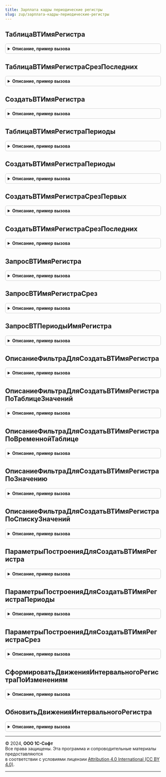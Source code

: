 ```yaml
---
title: Зарплата кадры периодические регистры
slug: zup/зарплата-кадры-периодические-регистры
---
```



## ТаблицаВТИмяРегистра
<details style="margin: 1em 0; padding: 0.5em; border: 1px solid #ccc; border-radius: 6px;">

<summary style="font-weight: bold; cursor: pointer;">Описание, пример вызова</summary>

```bsl

// Возвращает таблицу записей регистра.
//
// Параметры:
//		ИмяРегистра 				- Строка - имя периодического регистра сведений, как  оно
//										задано в конфигураторе.
//		МенеджерВременныхТаблиц 	- МенеджерВременныхТаблиц
//		ТолькоРазрешенные 			- Булево
//		ОписаниеФильтра 			- Структура - см. функцию ОписаниеФильтраДляСоздатьВТИмяРегистра.
//		ПараметрыПостроения 		- Структура - см. функцию ПараметрыПостроенияДляСоздатьВТИмяРегистра.
//
// Возвращаемое значение:
//		ТаблицаЗначений
//
Функция ТаблицаВТИмяРегистра(Знач ИмяРегистра, МенеджерВременныхТаблиц, ТолькоРазрешенные, ОписаниеФильтра, ПараметрыПостроения = Неопределено) Экспорт
```

Пример вызова
```bsl
Результат = ЗарплатаКадрыПериодическиеРегистры.ТаблицаВТИмяРегистра(ИмяРегистра, МенеджерВременныхТаблиц, ТолькоРазрешенные, ОписаниеФильтра, ПараметрыПостроения);
```
</details>

## ТаблицаВТИмяРегистраСрезПоследних
<details style="margin: 1em 0; padding: 0.5em; border: 1px solid #ccc; border-radius: 6px;">

<summary style="font-weight: bold; cursor: pointer;">Описание, пример вызова</summary>

```bsl

// Возвращает таблицу среза последних регистра.
//
// Параметры:
//		ИмяРегистра 				- Строка - имя периодического регистра сведений, как  оно
//										задано в конфигураторе.
//		МенеджерВременныхТаблиц 	- МенеджерВременныхТаблиц
//		ТолькоРазрешенные 			- Булево
//		ОписаниеФильтра 			- Структура - см. функцию ОписаниеФильтраДляСоздатьВТИмяРегистра.
//		ПараметрыПостроения 		- Структура - см. функцию ПараметрыПостроенияДляСоздатьВТИмяРегистраСрез.
//
// Возвращаемое значение:
//		ТаблицаЗначений
//
Функция ТаблицаВТИмяРегистраСрезПоследних(Знач ИмяРегистра, МенеджерВременныхТаблиц, ТолькоРазрешенные, ОписаниеФильтра, ПараметрыПостроения = Неопределено) Экспорт
```

Пример вызова
```bsl
Результат = ЗарплатаКадрыПериодическиеРегистры.ТаблицаВТИмяРегистраСрезПоследних(ИмяРегистра, МенеджерВременныхТаблиц, ТолькоРазрешенные, ОписаниеФильтра, ПараметрыПостроения);
```
</details>

## СоздатьВТИмяРегистра
<details style="margin: 1em 0; padding: 0.5em; border: 1px solid #ccc; border-radius: 6px;">

<summary style="font-weight: bold; cursor: pointer;">Описание, пример вызова</summary>

```bsl

// Создает временную таблицу записей регистра в менеджере временных таблиц, переданном в качестве параметра.
//
// Параметры:
//		ИмяРегистра 				- Строка - имя периодического регистра сведений, как  оно
//										задано в конфигураторе.
//		МенеджерВременныхТаблиц 	- МенеджерВременныхТаблиц
//		ТолькоРазрешенные 			- Булево
//		ОписаниеФильтра 			- Структура - см. функцию ОписаниеФильтраДляСоздатьВТИмяРегистра.
//		ПараметрыПостроения 		- Структура - см. функцию ПараметрыПостроенияДляСоздатьВТИмяРегистра.
//		ИмяРезультирующейТаблицы 	- Строка - имя создаваемой временной таблицы, если не задано, то
//										имя результирующей таблицы будет сформировано каК ВТ<ИмяРегистра>.
//
Процедура СоздатьВТИмяРегистра(Знач ИмяРегистра, МенеджерВременныхТаблиц, ТолькоРазрешенные, ОписаниеФильтра, ПараметрыПостроения = Неопределено, ИмяРезультирующейТаблицы = Неопределено) Экспорт
```

Пример вызова
```bsl
ЗарплатаКадрыПериодическиеРегистры.СоздатьВТИмяРегистра(ИмяРегистра, МенеджерВременныхТаблиц, ТолькоРазрешенные, ОписаниеФильтра, ПараметрыПостроения, ИмяРезультирующейТаблицы);
```
</details>

## ТаблицаВТИмяРегистраПериоды
<details style="margin: 1em 0; padding: 0.5em; border: 1px solid #ccc; border-radius: 6px;">

<summary style="font-weight: bold; cursor: pointer;">Описание, пример вызова</summary>

```bsl

// Возвращает таблицу периодов регистра
//
// Параметры:
//		ИмяРегистра 				- Строка - имя периодического регистра сведений, как  оно
//										задано в конфигураторе.
//		МенеджерВременныхТаблиц 	- МенеджерВременныхТаблиц
//		ТолькоРазрешенные 			- Булево
//		ОписаниеФильтра 			- Структура - см. функцию ОписаниеФильтраДляСоздатьВТИмяРегистра.
//		ПараметрыПостроения 		- Структура - см. функцию ПараметрыПостроенияДляСоздатьВТИмяРегистра.
//
// Возвращаемое значение:
//	ТаблицаЗначений
//
Функция ТаблицаВТИмяРегистраПериоды(Знач ИмяРегистра, МенеджерВременныхТаблиц, ТолькоРазрешенные, ОписаниеФильтра, ПараметрыПостроения = Неопределено) Экспорт
```

Пример вызова
```bsl
Результат = ЗарплатаКадрыПериодическиеРегистры.ТаблицаВТИмяРегистраПериоды(ИмяРегистра, МенеджерВременныхТаблиц, ТолькоРазрешенные, ОписаниеФильтра, ПараметрыПостроения);
```
</details>

## СоздатьВТИмяРегистраПериоды
<details style="margin: 1em 0; padding: 0.5em; border: 1px solid #ccc; border-radius: 6px;">

<summary style="font-weight: bold; cursor: pointer;">Описание, пример вызова</summary>

```bsl

// Создает временную таблицу периодов регистра в менеджере временных таблиц, переданном в качестве параметра.
//
// Параметры:
//		ИмяРегистра 				- Строка - имя периодического регистра сведений, как  оно
//										задано в конфигураторе.
//		МенеджерВременныхТаблиц 	- МенеджерВременныхТаблиц
//		ТолькоРазрешенные 			- Булево
//		ОписаниеФильтра 			- Структура - см. функцию ОписаниеФильтраДляСоздатьВТИмяРегистра.
//		ПараметрыПостроения 		- Структура - см. функцию ПараметрыПостроенияДляСоздатьВТИмяРегистра.
//		ИмяРезультирующейТаблицы 	- Строка - имя создаваемой временной таблицы, если не задано, то
//										имя результирующей таблицы будет сформировано как ВТ<ИмяРегистра>Периоды.
//
Процедура СоздатьВТИмяРегистраПериоды(Знач ИмяРегистра, МенеджерВременныхТаблиц, ТолькоРазрешенные, ОписаниеФильтра, ПараметрыПостроения = Неопределено, ИмяРезультирующейТаблицы = Неопределено) Экспорт
```

Пример вызова
```bsl
ЗарплатаКадрыПериодическиеРегистры.СоздатьВТИмяРегистраПериоды(ИмяРегистра, МенеджерВременныхТаблиц, ТолькоРазрешенные, ОписаниеФильтра, ПараметрыПостроения, ИмяРезультирующейТаблицы);
```
</details>

## СоздатьВТИмяРегистраСрезПервых
<details style="margin: 1em 0; padding: 0.5em; border: 1px solid #ccc; border-radius: 6px;">

<summary style="font-weight: bold; cursor: pointer;">Описание, пример вызова</summary>

```bsl

// Создает временную таблицу среза первых регистра в менеджере временных таблиц, переданном в качестве параметра.
//
// Параметры:
//		ИмяРегистра 				- Строка - имя периодического регистра сведений, как  оно
//										задано в конфигураторе.
//		МенеджерВременныхТаблиц 	- МенеджерВременныхТаблиц
//		ТолькоРазрешенные 			- Булево
//		ОписаниеФильтра 			- Структура - см. функцию ОписаниеФильтраДляСоздатьВТИмяРегистра.
//		ПараметрыПостроения 		- Структура - см. функцию ПараметрыПостроенияДляСоздатьВТИмяРегистраСрез.
//		ИмяРезультирующейТаблицы 	- Строка - имя создаваемой временной таблицы, если не задано, то
//										имя результирующей таблицы будет сформировано каК ВТ<ИмяРегистра>.
//
Процедура СоздатьВТИмяРегистраСрезПервых(Знач ИмяРегистра, МенеджерВременныхТаблиц, ТолькоРазрешенные, ОписаниеФильтра, ПараметрыПостроения = Неопределено, ИмяРезультирующейТаблицы = Неопределено) Экспорт
```

Пример вызова
```bsl
ЗарплатаКадрыПериодическиеРегистры.СоздатьВТИмяРегистраСрезПервых(ИмяРегистра, МенеджерВременныхТаблиц, ТолькоРазрешенные, ОписаниеФильтра, ПараметрыПостроения, ИмяРезультирующейТаблицы);
```
</details>

## СоздатьВТИмяРегистраСрезПоследних
<details style="margin: 1em 0; padding: 0.5em; border: 1px solid #ccc; border-radius: 6px;">

<summary style="font-weight: bold; cursor: pointer;">Описание, пример вызова</summary>

```bsl

// Создает временную таблицу среза последних регистра в менеджере временных таблиц, переданном в качестве параметра.
//
// Параметры:
//		ИмяРегистра 				- Строка - имя периодического регистра сведений, как  оно
//										задано в конфигураторе.
//		МенеджерВременныхТаблиц 	- МенеджерВременныхТаблиц
//		ТолькоРазрешенные 			- Булево
//		ОписаниеФильтра 			- Структура - см. функцию ОписаниеФильтраДляСоздатьВТИмяРегистра.
//		ПараметрыПостроения 		- Структура - см. функцию ПараметрыПостроенияДляСоздатьВТИмяРегистраСрез.
//		ИмяРезультирующейТаблицы 	- Строка - имя создаваемой временной таблицы, если не задано, то
//										имя результирующей таблицы будет сформировано каК ВТ<ИмяРегистра>.
//
Процедура СоздатьВТИмяРегистраСрезПоследних(Знач ИмяРегистра, МенеджерВременныхТаблиц, ТолькоРазрешенные, ОписаниеФильтра, ПараметрыПостроения = Неопределено, ИмяРезультирующейТаблицы = Неопределено) Экспорт
```

Пример вызова
```bsl
ЗарплатаКадрыПериодическиеРегистры.СоздатьВТИмяРегистраСрезПоследних(ИмяРегистра, МенеджерВременныхТаблиц, ТолькоРазрешенные, ОписаниеФильтра, ПараметрыПостроения, ИмяРезультирующейТаблицы);
```
</details>

## ЗапросВТИмяРегистра
<details style="margin: 1em 0; padding: 0.5em; border: 1px solid #ccc; border-radius: 6px;">

<summary style="font-weight: bold; cursor: pointer;">Описание, пример вызова</summary>

```bsl

// Возвращает запрос представления ВТИмяРегистра.
//
// Параметры:
//  ИмяРегистра           - Строка - Имя регистра как задано в конфигураторе.
//  ТолькоРазрешенные     - Булево
//  ОписаниеФильтра       - Структура - см. функцию ОписаниеФильтраДляСоздатьВТИмяРегистра.
//  ПараметрыПостроения   - Структура - см. ПараметрыПостроенияДляСоздатьВТИмяРегистра.
//  ИмяСоздаваемойТаблицы - Строка - если не указано, запрос будет создавать временную таблицу ВТ<ИмяРегистра>
//
// Возвращаемое значение:
//  Запрос
//
Функция ЗапросВТИмяРегистра(ИмяРегистра, ТолькоРазрешенные, ОписаниеФильтра, ПараметрыПостроения = Неопределено, ИмяСоздаваемойТаблицы = Неопределено) Экспорт
```

Пример вызова
```bsl
Результат = ЗарплатаКадрыПериодическиеРегистры.ЗапросВТИмяРегистра(ИмяРегистра, ТолькоРазрешенные, ОписаниеФильтра, ПараметрыПостроения, ИмяСоздаваемойТаблицы);
```
</details>

## ЗапросВТИмяРегистраСрез
<details style="margin: 1em 0; padding: 0.5em; border: 1px solid #ccc; border-radius: 6px;">

<summary style="font-weight: bold; cursor: pointer;">Описание, пример вызова</summary>

```bsl

// Возвращает запрос представления ВТИмяРегистраСрез.
//
// Параметры:
//  ИмяРегистра           - Строка - Имя регистра как задано в конфигураторе.
//  ТолькоРазрешенные     - Булево
//  ОписаниеФильтра       - Структура - см. функцию ОписаниеФильтраДляСоздатьВТИмяРегистра.
//  ПараметрыПостроения   - Структура - См. ПараметрыПостроенияДляСоздатьВТИмяРегистраСрез.
//  СрезПоследних         - Булево - если Истина - срез последних, если Ложь - срез первых.
//  ИмяСоздаваемойТаблицы - Строка - если не указано, запрос будет создавать временную таблицу ВТ<ИмяРегистра>СрезПоследних
//                                   или ВТ<ИмяРегистра>СрезПервых, в зависимости от значения параметра СрезПоследних
//
// Возвращаемое значение:
//  Запрос
//
Функция ЗапросВТИмяРегистраСрез(ИмяРегистра, ТолькоРазрешенные, ОписаниеФильтра, ПараметрыПостроения = Неопределено, СрезПоследних = Истина, ИмяСоздаваемойТаблицы = Неопределено) Экспорт
```

Пример вызова
```bsl
Результат = ЗарплатаКадрыПериодическиеРегистры.ЗапросВТИмяРегистраСрез(ИмяРегистра, ТолькоРазрешенные, ОписаниеФильтра, ПараметрыПостроения, СрезПоследних, ИмяСоздаваемойТаблицы);
```
</details>

## ЗапросВТПериодыИмяРегистра
<details style="margin: 1em 0; padding: 0.5em; border: 1px solid #ccc; border-radius: 6px;">

<summary style="font-weight: bold; cursor: pointer;">Описание, пример вызова</summary>

```bsl

// Возвращает запрос представления ВТИмяРегистраПериоды.
// Получение периодов по интервальному регистру сведений.
//
// Параметры:
//  ИмяРегистра           - Строка - Имя регистра как задано в конфигураторе.
//  ТолькоРазрешенные     - Булево
//  ОписаниеФильтра       - Структура - См. ОписаниеФильтраДляСоздатьВТИмяРегистра.
//  ПараметрыПостроения   - Структура - См. ПараметрыПостроенияДляСоздатьВТИмяРегистраПериоды.
//  ИмяСоздаваемойТаблицы - Строка - если не указано, запрос будет создавать временную таблицу ВТ<ИмяРегистра>Периоды
//
// Возвращаемое значение:
//  Запрос
//
Функция ЗапросВТПериодыИмяРегистра(ИмяРегистра, ТолькоРазрешенные, ОписаниеФильтра, ПараметрыПостроения = Неопределено, ИмяСоздаваемойТаблицы = Неопределено) Экспорт
```

Пример вызова
```bsl
Результат = ЗарплатаКадрыПериодическиеРегистры.ЗапросВТПериодыИмяРегистра(ИмяРегистра, ТолькоРазрешенные, ОписаниеФильтра, ПараметрыПостроения, ИмяСоздаваемойТаблицы);
```
</details>

## ОписаниеФильтраДляСоздатьВТИмяРегистра
<details style="margin: 1em 0; padding: 0.5em; border: 1px solid #ccc; border-radius: 6px;">

<summary style="font-weight: bold; cursor: pointer;">Описание, пример вызова</summary>

```bsl

// Возвращает описание источника данных - временная таблица.
//
// Параметры:
//		ТаблицаФильтра 		- Строка - имя временной таблицы
//					   		- ТаблицаЗначений
//								содержат обязательные колонки:
//									"Период" (для получения представлений среза первых или
//										среза последних)
//									"ДатаНачала" и "ДатаОкончания" (для получения таблицы регистра).
//		ИзмеренияФильтра 	- Строка - имена колонок таблицы равные именам измерений регистра,
//								по которым устанавливается фильтр, для колонок с именами отличающимися
//								от имен измерений, в значениях ключа "СоответствиеИзмеренийРегистраИзмерениямФильтра",
//								указывается соответствие имени измерения регистра имени колонки таблицы фильтра.
//								Допускается не указывать, когда ТаблицаФильтра имеет тип ТаблицаЗначений.
//		ДополнительныеПоляФильтра 		- Строка
//							- Массив - имена колонок таблицы, по которым не устанавливается фильтр,
//								но которые должны участвовать в результате запроса.
//
// Возвращаемое значение:
//		Структура - см. НовыйОписаниеФильтраДляСоздатьВТИмяРегистра.
//
Функция ОписаниеФильтраДляСоздатьВТИмяРегистра(Знач ТаблицаФильтра, ИзмеренияФильтра = "", ДополнительныеПоляФильтра = "") Экспорт
```

Пример вызова
```bsl
Результат = ЗарплатаКадрыПериодическиеРегистры.ОписаниеФильтраДляСоздатьВТИмяРегистра(ТаблицаФильтра, ИзмеренияФильтра, ДополнительныеПоляФильтра);
```
</details>

## ОписаниеФильтраДляСоздатьВТИмяРегистраПоТаблицеЗначений
<details style="margin: 1em 0; padding: 0.5em; border: 1px solid #ccc; border-radius: 6px;">

<summary style="font-weight: bold; cursor: pointer;">Описание, пример вызова</summary>

```bsl

// Возвращает описание источника данных - временная таблица.
//
// Параметры:
//		ТаблицаФильтра 			- ТаблицаЗначений -	содержат обязательные колонки:
//										"Период" (для получения представлений среза первых или
//											среза последних)
//										"ДатаНачала" и "ДатаОкончания" (для получения таблицы регистра).
//		Измерения 				- Строка - имена колонок таблицы равные именам измерений регистра,
//									по которым устанавливается фильтр, для колонок с именами отличающимися
//									от имен измерений, в значениях ключа "СоответствиеИзмеренийРегистраИзмерениямФильтра",
//									указывается соответствие имени измерения регистра имени колонки таблицы фильтра.
//									Допускается не указывать, когда ТаблицаФильтра имеет тип ТаблицаЗначений.
//		ДополнительныеПоля 		- Строка
//								- Массив - имена колонок таблицы, по которым не устанавливается фильтр,
//									но которые должны участвовать в результате запроса.
//		МенеджерВременныхТаблиц - МенеджерВременныхТаблиц
//		ИмяВТФильтр 			- Строка - имя создаваемой временной таблицы фильтра
//
// Возвращаемое значение:
//		Структура - см. НовыйОписаниеФильтраДляСоздатьВТИмяРегистра.
//
Функция ОписаниеФильтраДляСоздатьВТИмяРегистраПоТаблицеЗначений(ТаблицаФильтра, Измерения = "", ДополнительныеПоля = "", МенеджерВременныхТаблиц = Неопределено, ИмяВТФильтр = Неопределено) Экспорт
```

Пример вызова
```bsl
Результат = ЗарплатаКадрыПериодическиеРегистры.ОписаниеФильтраДляСоздатьВТИмяРегистраПоТаблицеЗначений(ТаблицаФильтра, Измерения, ДополнительныеПоля, МенеджерВременныхТаблиц, ИмяВТФильтр);
```
</details>

## ОписаниеФильтраДляСоздатьВТИмяРегистраПоВременнойТаблице
<details style="margin: 1em 0; padding: 0.5em; border: 1px solid #ccc; border-radius: 6px;">

<summary style="font-weight: bold; cursor: pointer;">Описание, пример вызова</summary>

```bsl

// Возвращает описание источника данных - временная таблица.
//
// Параметры:
//		ИмяВТФильтр 			- Строка - имя временной таблицы
//		Измерения 				- Строка - имена колонок таблицы равные именам измерений регистра,
//									по которым устанавливается фильтр, для колонок с именами отличающимися
//									от имен измерений, в значениях ключа "СоответствиеИзмеренийРегистраИзмерениямФильтра",
//									указывается соответствие имени измерения регистра имени колонки таблицы фильтра.
//									Допускается не указывать, когда ТаблицаФильтра имеет тип ТаблицаЗначений.
//		ДополнительныеПоля 		- Строка
//								- Массив - имена колонок таблицы, по которым не устанавливается фильтр,
//									но которые должны участвовать в результате запроса.
//
// Возвращаемое значение:
//		Структура - см. НовыйОписаниеФильтраДляСоздатьВТИмяРегистра.
//
Функция ОписаниеФильтраДляСоздатьВТИмяРегистраПоВременнойТаблице(ИмяВТФильтр, Измерения = "", ДополнительныеПоля = "") Экспорт
```

Пример вызова
```bsl
Результат = ЗарплатаКадрыПериодическиеРегистры.ОписаниеФильтраДляСоздатьВТИмяРегистраПоВременнойТаблице(ИмяВТФильтр, Измерения, ДополнительныеПоля);
```
</details>

## ОписаниеФильтраДляСоздатьВТИмяРегистраПоЗначению
<details style="margin: 1em 0; padding: 0.5em; border: 1px solid #ccc; border-radius: 6px;">

<summary style="font-weight: bold; cursor: pointer;">Описание, пример вызова</summary>

```bsl

// Возвращает описание источника данных - временная таблица.
//
// Параметры:
//		ОписаниеПериода 		- Структура - см. ОписаниеПериодаДляСоздатьВТИмяРегистра
//		Измерение 				- Строка - имена колонок таблицы равные именам измерений регистра,
//									по которым устанавливается фильтр, для колонок с именами отличающимися
//									от имен измерений, в значениях ключа "СоответствиеИзмеренийРегистраИзмерениямФильтра",
//									указывается соответствие имени измерения регистра имени колонки таблицы фильтра.
//									Допускается не указывать, когда ТаблицаФильтра имеет тип ТаблицаЗначений.
//		ЗначениеИзмерения 		- Произвольный - значение измерения.
//
// Возвращаемое значение:
//		Структура - см. НовыйОписаниеФильтраДляСоздатьВТИмяРегистра.
//
Функция ОписаниеФильтраДляСоздатьВТИмяРегистраПоЗначению(ОписаниеПериода, Измерение = "", ЗначениеИзмерения = Неопределено) Экспорт
```

Пример вызова
```bsl
Результат = ЗарплатаКадрыПериодическиеРегистры.ОписаниеФильтраДляСоздатьВТИмяРегистраПоЗначению(ОписаниеПериода, Измерение, ЗначениеИзмерения);
```
</details>

## ОписаниеФильтраДляСоздатьВТИмяРегистраПоСпискуЗначений
<details style="margin: 1em 0; padding: 0.5em; border: 1px solid #ccc; border-radius: 6px;">

<summary style="font-weight: bold; cursor: pointer;">Описание, пример вызова</summary>

```bsl

// Возвращает описание источника данных - временная таблица.
//
// Параметры:
//		ОписаниеПериода 		- Структура - см. ОписаниеПериодаДляСоздатьВТИмяРегистра
//		Измерение 				- Строка - имена колонок таблицы равные именам измерений регистра,
//									по которым устанавливается фильтр, для колонок с именами отличающимися
//									от имен измерений, в значениях ключа "СоответствиеИзмеренийРегистраИзмерениямФильтра",
//									указывается соответствие имени измерения регистра имени колонки таблицы фильтра.
//									Допускается не указывать, когда ТаблицаФильтра имеет тип ТаблицаЗначений.
//		СписокЗначенийИзмерения	- Массив - значения измерений.
//
// Возвращаемое значение:
//		Структура - см. НовыйОписаниеФильтраДляСоздатьВТИмяРегистра.
//
Функция ОписаниеФильтраДляСоздатьВТИмяРегистраПоСпискуЗначений(ОписаниеПериода, Измерение = "", СписокЗначенийИзмерения = Неопределено) Экспорт
```

Пример вызова
```bsl
Результат = ЗарплатаКадрыПериодическиеРегистры.ОписаниеФильтраДляСоздатьВТИмяРегистраПоСпискуЗначений(ОписаниеПериода, Измерение, СписокЗначенийИзмерения);
```
</details>

## ПараметрыПостроенияДляСоздатьВТИмяРегистра
<details style="margin: 1em 0; padding: 0.5em; border: 1px solid #ccc; border-radius: 6px;">

<summary style="font-weight: bold; cursor: pointer;">Описание, пример вызова</summary>

```bsl

// Возвращает параметры построения для СоздатьВТИмяРегистра.
//
// Возвращаемое значение:
//		Структура:
//			* ИндексироватьПо 							- Неопределено - см. функцию ПараметрыПостроенияВТИмяРегистра.
//			* Отборы 									- Массив - см. функцию ПараметрыПостроенияВТИмяРегистра.
//			* ВключатьЗаписиНаНачалоПериода 			- Булево - если истина в результирующую таблицу будут
//															включены значения по измерениям фильтра на начало периода
//															(применимо при построении запросов к регистрам с периодичностью.
//															Секунда, День, Месяц, Квартал или Год).
//			* ИмяВременнойТаблицыЗаписейНаНачалоПериода - Строка - задает имя временной таблицы записей на начало периода.
//			* ИспользуемоеИмяВременнойТаблицыЗаписейНаНачалоПериода - Строка - по окончании работы метода ЗапросВТИмяРегистра
//			                                                          будет сохранено имя временной таблицы, содержащей записи
//			                                                          на начало периода, если задано значение
//			                                                          ИмяВременнойТаблицыЗаписейНаНачалоПериода, то будет
//			                                                          содержать значение
//			                                                          ИмяВременнойТаблицыЗаписейНаНачалоПериода.
//			* ОтборыЗаписейНаНачалоПериода 				- Массив - описания отбора (см.ДобавитьВКоллекциюОтбор), применяется к таблице
//															формирующий записи на начало периода, при формировании результирующей таблицы.
//
Функция ПараметрыПостроенияДляСоздатьВТИмяРегистра() Экспорт
```

Пример вызова
```bsl
Результат = ЗарплатаКадрыПериодическиеРегистры.ПараметрыПостроенияДляСоздатьВТИмяРегистра() 
```
</details>

## ПараметрыПостроенияДляСоздатьВТИмяРегистраПериоды
<details style="margin: 1em 0; padding: 0.5em; border: 1px solid #ccc; border-radius: 6px;">

<summary style="font-weight: bold; cursor: pointer;">Описание, пример вызова</summary>

```bsl

// Возвращает параметры построения для СоздатьВТИмяРегистраПериоды.
//
// Возвращаемое значение:
//		Структура - содержит структуры со свойствами:
//			* ИндексироватьПо 							- Неопределено - см. функцию ПараметрыПостроенияВТИмяРегистра.
//			* Отборы 									- Массив - см. функцию ПараметрыПостроенияВТИмяРегистра.
//			* ВключатьЗаписиНаНачалоПериода 			- Булево - если истина в результирующую таблицу будут
//															включены значения по измерениям фильтра на начало периода
//															(применимо при построении запросов к регистрам с периодичностью.
//															Секунда, День, Месяц, Квартал или Год).
//			* ИмяВременнойТаблицыЗаписейНаНачалоПериода - Строка - задает имя временной таблицы записей на начало периода.
//			* ИспользуемоеИмяВременнойТаблицыЗаписейНаНачалоПериода - Строка - по окончании работы метода ЗапросВТИмяРегистра
//			                                                          будет сохранено имя временной таблицы, содержащей записи
//			                                                          на начало периода, если задано значение
//			                                                          ИмяВременнойТаблицыЗаписейНаНачалоПериода, то будет
//			                                                          содержать значение
//			                                                          ИмяВременнойТаблицыЗаписейНаНачалоПериода.
//			* ОтборыЗаписейНаНачалоПериода 				- Массив - описания отбора (см.ДобавитьВКоллекциюОтбор), применяется к таблице
//															формирующий записи на начало периода, при формировании результирующей таблицы.
//
Функция ПараметрыПостроенияДляСоздатьВТИмяРегистраПериоды() Экспорт
```

Пример вызова
```bsl
Результат = ЗарплатаКадрыПериодическиеРегистры.ПараметрыПостроенияДляСоздатьВТИмяРегистраПериоды() 
```
</details>

## ПараметрыПостроенияДляСоздатьВТИмяРегистраСрез
<details style="margin: 1em 0; padding: 0.5em; border: 1px solid #ccc; border-radius: 6px;">

<summary style="font-weight: bold; cursor: pointer;">Описание, пример вызова</summary>

```bsl

// Возвращает параметры построения для СоздатьВТИмяРегистраСрез.
//
// Возвращаемое значение:
//		Структура:
//			* ИндексироватьПо 			- Неопределено 	- см. функцию ПараметрыПостроенияВТИмяРегистра.
//			* Отборы 					- Массив 		- см. функцию ПараметрыПостроенияВТИмяРегистра.
//			* ВсеЗаписи 				- Булево - если Истина в результирующую таблицу будут включены
//											записи таблицы фильтра, для которых нет записей в регистре.
//			* ВключаяГраницу 			- Булево - если Ложь из результирующей таблицы будут исключены
//											записи с периодами равными ограничивающим.
//			* ОтборыПрименяемыеКСрезу - Массив - коллекции, аналогичных коллекции ключа Отборы, но применяемый
//											к полученному срезу.
//
Функция ПараметрыПостроенияДляСоздатьВТИмяРегистраСрез() Экспорт
```

Пример вызова
```bsl
Результат = ЗарплатаКадрыПериодическиеРегистры.ПараметрыПостроенияДляСоздатьВТИмяРегистраСрез() 
```
</details>

## СформироватьДвиженияИнтервальногоРегистраПоИзменениям
<details style="margin: 1em 0; padding: 0.5em; border: 1px solid #ccc; border-radius: 6px;">

<summary style="font-weight: bold; cursor: pointer;">Описание, пример вызова</summary>

```bsl

// Формирует движения интервального регистра сведений по изменениям первичного регистра
//
// Параметры:
//	ИмяРегистра - Строка - Имя регистра сведений, имеющего интервальную версию.
//	НаборЗаписей - НаборЗаписей - набор записей регистра сведений.
//
Процедура СформироватьДвиженияИнтервальногоРегистраПоИзменениям(ИмяРегистра, НаборЗаписей) Экспорт
```

Пример вызова
```bsl
ЗарплатаКадрыПериодическиеРегистры.СформироватьДвиженияИнтервальногоРегистраПоИзменениям(ИмяРегистра, НаборЗаписей) 
```
</details>

## ОбновитьДвиженияИнтервальногоРегистра
<details style="margin: 1em 0; padding: 0.5em; border: 1px solid #ccc; border-radius: 6px;">

<summary style="font-weight: bold; cursor: pointer;">Описание, пример вызова</summary>

```bsl

// Обновляет движения интервального регистра сведений
//		КадроваяИсторияСотрудников
//
// Параметры:
//	ИмяРегистра - Строка - Имя регистра сведений, имеющего интервальную версию.
//	МенеджерВременныхТаблиц - МенеджерВременныхТаблиц
Процедура ОбновитьДвиженияИнтервальногоРегистра(ИмяРегистра, МенеджерВременныхТаблиц) Экспорт
```

Пример вызова
```bsl
ЗарплатаКадрыПериодическиеРегистры.ОбновитьДвиженияИнтервальногоРегистра(ИмяРегистра, МенеджерВременныхТаблиц) 
```
</details>

---

© 2024, **ООО 1С-Софт**  
Все права защищены. Эта программа и сопроводительные материалы предоставляются  
в соответствии с условиями лицензии [Attribution 4.0 International (CC BY 4.0)](https://creativecommons.org/licenses/by/4.0/legalcode).

---
